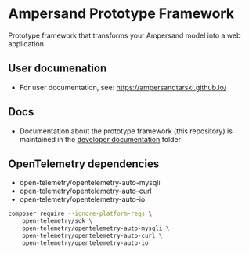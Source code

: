 # Ampersand Prototype Framework
Prototype framework that transforms your Ampersand model into a web application

## User documenation
* For user documentation, see: https://ampersandtarski.github.io/

## Docs
* Documentation about the prototype framework (this repository) is maintained in the [developer documentation](./docs) folder

## OpenTelemetry dependencies

* open-telemetry/opentelemetry-auto-mysqli
* open-telemetry/opentelemetry-auto-curl
* open-telemetry/opentelemetry-auto-io

```bash
composer require --ignore-platform-reqs \
    open-telemetry/sdk \
    open-telemetry/opentelemetry-auto-mysqli \
    open-telemetry/opentelemetry-auto-curl \
    open-telemetry/opentelemetry-auto-io
```

